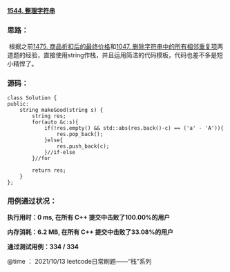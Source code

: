 #### [1544. 整理字符串](https://leetcode-cn.com/problems/make-the-string-great/)



### **思路：**

​	根据之前[1475. 商品折扣后的最终价格](https://leetcode-cn.com/problems/final-prices-with-a-special-discount-in-a-shop/)和[1047. 删除字符串中的所有相邻重复项](https://leetcode-cn.com/problems/remove-all-adjacent-duplicates-in-string/)两道题的经验，直接使用string作栈，并且运用简洁的代码模板，代码也差不多是短小精悍了。

### **源码：**

```
class Solution {
public:
    string makeGood(string s) {
        string res;
        for(auto &c:s){
            if(!res.empty() && std::abs(res.back()-c) == ('a' - 'A')){
                res.pop_back();
            }else{
                res.push_back(c);
            }//if-else
        }//for

        return res;
    }
};
```



### 用例通过状况：



**执行用时：0 ms, 在所有 C++ 提交中击败了100.00%的用户**

**内存消耗：6.2 MB, 在所有 C++ 提交中击败了33.08%的用户**

**通过测试用例：334 / 334**



@time ： 2021/10/13  leetcode日常刷题——“栈”系列 

